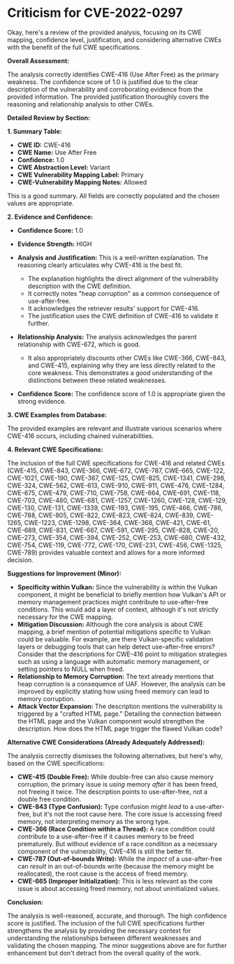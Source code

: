 # Criticism for CVE-2022-0297

Okay, here's a review of the provided analysis, focusing on its CWE mapping, confidence level, justification, and considering alternative CWEs with the benefit of the full CWE specifications.

**Overall Assessment:**

The analysis correctly identifies CWE-416 (Use After Free) as the primary weakness. The confidence score of 1.0 is justified due to the clear description of the vulnerability and corroborating evidence from the provided information. The provided justification thoroughly covers the reasoning and relationship analysis to other CWEs.

**Detailed Review by Section:**

**1. Summary Table:**

*   **CWE ID:** CWE-416
*   **CWE Name:** Use After Free
*   **Confidence:** 1.0
*   **CWE Abstraction Level:** Variant
*   **CWE Vulnerability Mapping Label:** Primary
*   **CWE-Vulnerability Mapping Notes:** Allowed

This is a good summary. All fields are correctly populated and the chosen values are appropriate.

**2. Evidence and Confidence:**

*   **Confidence Score:** 1.0
*   **Evidence Strength:** HIGH

*   **Analysis and Justification:** This is a well-written explanation. The reasoning clearly articulates why CWE-416 is the best fit.
    *   The explanation highlights the direct alignment of the vulnerability description with the CWE definition.
    *   It correctly notes "heap corruption" as a common consequence of use-after-free.
    *   It acknowledges the retriever results' support for CWE-416.
    *   The justification uses the CWE definition of CWE-416 to validate it further.

*   **Relationship Analysis:** The analysis acknowledges the parent relationship with CWE-672, which is good.
    *   It also appropriately discounts other CWEs like CWE-366, CWE-843, and CWE-415, explaining why they are less directly related to the core weakness.  This demonstrates a good understanding of the distinctions between these related weaknesses.

*   **Confidence Score:** The confidence score of 1.0 is appropriate given the strong evidence.

**3. CWE Examples from Database:**

The provided examples are relevant and illustrate various scenarios where CWE-416 occurs, including chained vulnerabilities.

**4. Relevant CWE Specifications:**

The inclusion of the full CWE specifications for CWE-416 and related CWEs (CWE-415, CWE-843, CWE-366, CWE-672, CWE-787, CWE-665, CWE-122, CWE-1021, CWE-190, CWE-367, CWE-125, CWE-825, CWE-1341, CWE-298, CWE-324, CWE-562, CWE-613, CWE-910, CWE-911, CWE-476, CWE-1284, CWE-675, CWE-479, CWE-710, CWE-758, CWE-664, CWE-691, CWE-118, CWE-703, CWE-480, CWE-681, CWE-1257, CWE-1260, CWE-128, CWE-129, CWE-130, CWE-131, CWE-1339, CWE-193, CWE-195, CWE-466, CWE-786, CWE-788, CWE-805, CWE-822, CWE-823, CWE-824, CWE-839, CWE-1265, CWE-1223, CWE-1298, CWE-364, CWE-368, CWE-421, CWE-61, CWE-689, CWE-831, CWE-667, CWE-591, CWE-295, CWE-828, CWE-20, CWE-273, CWE-354, CWE-394, CWE-252, CWE-253, CWE-680, CWE-432, CWE-754, CWE-119, CWE-772, CWE-170, CWE-231, CWE-456, CWE-1325, CWE-789) provides valuable context and allows for a more informed decision.

**Suggestions for Improvement (Minor):**

*   **Specificity within Vulkan:** Since the vulnerability is within the Vulkan component, it might be beneficial to briefly mention how Vulkan's API or memory management practices might contribute to use-after-free conditions. This would add a layer of context, although it's not strictly necessary for the CWE mapping.
*   **Mitigation Discussion:** Although the core analysis is about CWE mapping, a brief mention of potential mitigations specific to Vulkan could be valuable.  For example, are there Vulkan-specific validation layers or debugging tools that can help detect use-after-free errors? Consider that the descriptions for CWE-416 point to mitigation strategies such as using a language with automatic memory management, or setting pointers to NULL when freed.
*  **Relationship to Memory Corruption:** The text already mentions that heap corruption is a consequence of UAF. However, the analysis can be improved by explicitly stating how using freed memory can lead to memory corruption.
*  **Attack Vector Expansion:** The description mentions the vulnerability is triggered by a "crafted HTML page." Detailing the connection between the HTML page and the Vulkan component would strengthen the description. How does the HTML page trigger the flawed Vulkan code?

**Alternative CWE Considerations (Already Adequately Addressed):**

The analysis correctly dismisses the following alternatives, but here's why, based on the CWE specifications:

*   **CWE-415 (Double Free):** While double-free can also cause memory corruption, the primary issue is *using* memory *after* it has been freed, not freeing it twice.  The description points to use-after-free, not a double free condition.
*   **CWE-843 (Type Confusion):** Type confusion might *lead* to a use-after-free, but it's not the root cause here.  The core issue is accessing freed memory, not interpreting memory as the wrong type.
*   **CWE-366 (Race Condition within a Thread):** A race condition could *contribute* to a use-after-free if it causes memory to be freed prematurely. But without evidence of a race condition as a necessary component of the vulnerability, CWE-416 is still the better fit.
*   **CWE-787 (Out-of-bounds Write):** While the *impact* of a use-after-free can *result* in an out-of-bounds write (because the memory might be reallocated), the root cause is the access of freed memory.
*   **CWE-665 (Improper Initialization):** This is less relevant as the core issue is about accessing freed memory, not about uninitialized values.

**Conclusion:**

The analysis is well-reasoned, accurate, and thorough. The high confidence score is justified. The inclusion of the full CWE specifications further strengthens the analysis by providing the necessary context for understanding the relationships between different weaknesses and validating the chosen mapping. The minor suggestions above are for further enhancement but don't detract from the overall quality of the work.